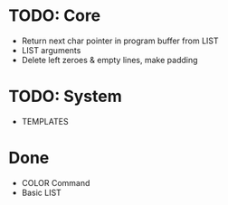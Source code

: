 # TODO: Core
- Return next char pointer in program buffer from LIST
- LIST arguments
- Delete left zeroes & empty lines, make padding

# TODO: System
- TEMPLATES

# Done
- COLOR Command
- Basic LIST
